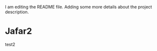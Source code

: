 I am editing the README file. Adding some more details about the project description.
# Jafar2
test2
